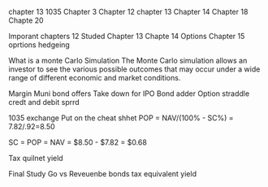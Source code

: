 chapter 13 
1035 
Chapter 3
Chapter 12
chapter 13
Chapter 14
Chapter 18
Chapte 20 

Imporant chapters 
12 Studed 
Chapter 13 
Chapte 14 Options 
Chapter 15  oprtions hedgeing 


What is a monte Carlo Simulation 
The Monte Carlo simulation allows an investor to see the various possible outcomes that may occur under a wide range of different economic and market conditions.

Margin 
Muni bond offers
Take down for IPO
 Bond adder 
 Option straddle credt and debit sprrd 

 1035 exchange
Put on the cheat shhet 
 POP = NAV/(100% - SC%) = $7.82/.92 =$8.50

SC = POP = NAV = $8.50 - $7.82 = $0.68

Tax quilnet yield 

Final Study 
Go vs Reveuenbe bonds
tax equivalent yield